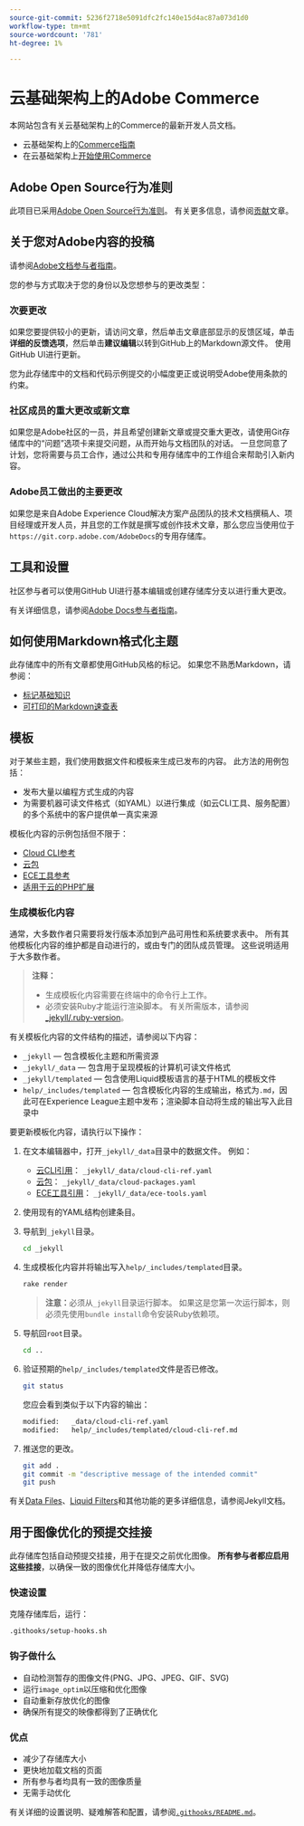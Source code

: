 ```yaml
---
source-git-commit: 5236f2718e5091dfc2fc140e15d4ac87a073d1d0
workflow-type: tm+mt
source-wordcount: '781'
ht-degree: 1%

---
```

# 云基础架构上的Adobe Commerce

本网站包含有关云基础架构上的Commerce的最新开发人员文档。

- 云基础架构上的[Commerce指南](https://experienceleague.adobe.com/en/docs/commerce-on-cloud/user-guide/overview)
- 在云基础架构上[开始使用Commerce](https://experienceleague.adobe.com/en/docs/commerce-on-cloud/start/overview)

## Adobe Open Source行为准则

此项目已采用[Adobe Open Source行为准则](code-of-conduct.md)。 有关更多信息，请参阅[贡献](contributing.md)文章。

## 关于您对Adobe内容的投稿

请参阅[Adobe文档参与者指南](https://experienceleague.adobe.com/en/docs/contributor/contributor-guide/introduction)。

您的参与方式取决于您的身份以及您想参与的更改类型：

### 次要更改

如果您要提供较小的更新，请访问文章，然后单击文章底部显示的反馈区域，单击&#x200B;**详细的反馈选项**，然后单击&#x200B;**建议编辑**&#x200B;以转到GitHub上的Markdown源文件。 使用GitHub UI进行更新。

您为此存储库中的文档和代码示例提交的小幅度更正或说明受Adobe使用条款的约束。

### 社区成员的重大更改或新文章

如果您是Adobe社区的一员，并且希望创建新文章或提交重大更改，请使用Git存储库中的“问题”选项卡来提交问题，从而开始与文档团队的对话。 一旦您同意了计划，您将需要与员工合作，通过公共和专用存储库中的工作组合来帮助引入新内容。

### Adobe员工做出的主要更改

如果您是来自Adobe Experience Cloud解决方案产品团队的技术文档撰稿人、项目经理或开发人员，并且您的工作就是撰写或创作技术文章，那么您应当使用位于`https://git.corp.adobe.com/AdobeDocs`的专用存储库。

## 工具和设置

社区参与者可以使用GitHub UI进行基本编辑或创建存储库分支以进行重大更改。

有关详细信息，请参阅[Adobe Docs参与者指南](https://experienceleague.adobe.com/en/docs/contributor/contributor-guide/introduction)。

## 如何使用Markdown格式化主题

此存储库中的所有文章都使用GitHub风格的标记。 如果您不熟悉Markdown，请参阅：

- [标记基础知识](https://docs.github.com/en/get-started/writing-on-github/getting-started-with-writing-and-formatting-on-github/basic-writing-and-formatting-syntax)
- [可打印的Markdown速查表](https://docs.github.com/en/get-started/writing-on-github/getting-started-with-writing-and-formatting-on-github/basic-writing-and-formatting-syntax)

## 模板

对于某些主题，我们使用数据文件和模板来生成已发布的内容。 此方法的用例包括：

- 发布大量以编程方式生成的内容
- 为需要机器可读文件格式（如YAML）以进行集成（如云CLI工具、服务配置）的多个系统中的客户提供单一真实来源

模板化内容的示例包括但不限于：

- [Cloud CLI参考](help/templated/cloud-cli-ref.md)
- [云包](help/templated/cloud-packages.md)
- [ECE工具参考](help/templated/ece-tools.md)
- [适用于云的PHP扩展](help/templated/php-extensions-cloud.md)

### 生成模板化内容

通常，大多数作者只需要将发行版本添加到产品可用性和系统要求表中。 所有其他模板化内容的维护都是自动进行的，或由专门的团队成员管理。 这些说明适用于大多数作者。

>**注释：**
>
>- 生成模板化内容需要在终端中的命令行上工作。
>- 必须安装Ruby才能运行渲染脚本。 有关所需版本，请参阅[_jekyll/.ruby-version](_jekyll/.ruby-version)。

有关模板化内容的文件结构的描述，请参阅以下内容：

- `_jekyll` — 包含模板化主题和所需资源
- `_jekyll/_data` — 包含用于呈现模板的计算机可读文件格式
- `_jekyll/templated` — 包含使用Liquid模板语言的基于HTML的模板文件
- `help/_includes/templated` — 包含模板化内容的生成输出，格式为`.md`，因此可在Experience League主题中发布；渲染脚本自动将生成的输出写入此目录中

要更新模板化内容，请执行以下操作：

1. 在文本编辑器中，打开`_jekyll/_data`目录中的数据文件。 例如：

   - [云CLI引用](help/templated/cloud-cli-ref.md)： `_jekyll/_data/cloud-cli-ref.yaml`
   - [云包](help/templated/cloud-packages.md)： `_jekyll/_data/cloud-packages.yaml`
   - [ECE工具引用](help/templated/ece-tools.md)： `_jekyll/_data/ece-tools.yaml`

2. 使用现有的YAML结构创建条目。

3. 导航到`_jekyll`目录。

   ```bash
   cd _jekyll
   ```

4. 生成模板化内容并将输出写入`help/_includes/templated`目录。

   ```bash
   rake render
   ```

   >**注意：**&#x200B;必须从`_jekyll`目录运行脚本。 如果这是您第一次运行脚本，则必须先使用`bundle install`命令安装Ruby依赖项。

5. 导航回`root`目录。

   ```bash
   cd ..
   ```

6. 验证预期的`help/_includes/templated`文件是否已修改。

   ```bash
   git status
   ```

   您应会看到类似于以下内容的输出：

   ```bash
   modified:   _data/cloud-cli-ref.yaml
   modified:   help/_includes/templated/cloud-cli-ref.md
   ```

7. 推送您的更改。

   ```bash
   git add .
   git commit -m "descriptive message of the intended commit"
   git push
   ```

有关[Data Files](https://jekyllrb.com/docs/datafiles)、[Liquid Filters](https://jekyllrb.com/docs/liquid/filters/)和其他功能的更多详细信息，请参阅Jekyll文档。

## 用于图像优化的预提交挂接

此存储库包括自动预提交挂接，用于在提交之前优化图像。 **所有参与者都应启用这些挂接**，以确保一致的图像优化并降低存储库大小。

### 快速设置

克隆存储库后，运行：

```bash
.githooks/setup-hooks.sh
```

### 钩子做什么

- 自动检测暂存的图像文件(PNG、JPG、JPEG、GIF、SVG)
- 运行`image_optim`以压缩和优化图像
- 自动重新存放优化的图像
- 确保所有提交的映像都得到了正确优化

### 优点

- 减少了存储库大小
- 更快地加载文档的页面
- 所有参与者均具有一致的图像质量
- 无需手动优化

有关详细的设置说明、疑难解答和配置，请参阅[`.githooks/README.md`](.githooks/README.md)。
